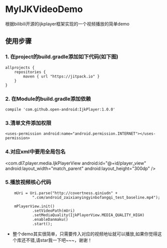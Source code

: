 # MyIJKVideoDemo
根据bilibili开源的ijkplayer框架实现的一个视频播放的简单demo


## 使用步骤

### 1. 在project的build.gradle添加如下代码(如下图)

	allprojects {
	    repositories {
	        maven { url "https://jitpack.io" }
	    }
	}
  

### 2. 在Module的build.gradle添加依赖

    compile 'com.github.open-android:IjkPlayer:1.0.0'
    

### 3.清单文件添加权限

	<uses-permission android:name="android.permission.INTERNET"></uses-permission>
  
  
### 4.对应xml中要用全局包名

<com.dl7.player.media.IjkPlayerView
        android:id="@+id/player_view"
        android:layout_width="match_parent"
        android:layout_height="300dp" />


### 5.播放视频核心代码

        mUri = Uri.parse("http://covertness.qiniudn" +
                ".com/android_zaixianyingyinbofangqi_test_baseline.mp4");

        mPlayerView.init()
                .setVideoPath(mUri)
                .setMediaQuality(IjkPlayerView.MEDIA_QUALITY_HIGH)
                .enableDanmaku()
                .start();

	
* 整个demo其实很简单，只需要传入对应的视频地址就可以播放,如果你觉得这个库还不错,请star我一下吧~~~，谢谢！


	
